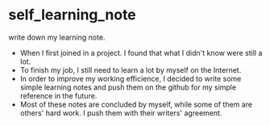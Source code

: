 # self_learning_note
write down my learning note.


+ When I first joined in a project. I found that what I didn't know were still a lot.
+ To finish my job, I still need to learn a lot by myself on the Internet.
+ In order to improve my working efficience, I decided to write some simple learning notes and push them on the github for my simple reference in the future.
+ Most of these notes are concluded by myself, while some of them are others' hard work. I push them with their writers' agreement.

